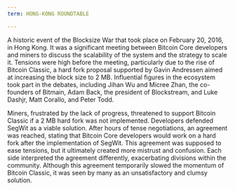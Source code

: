 ```yaml
---
term: HONG-KONG ROUNDTABLE

---
```

A historic event of the Blocksize War that took place on February 20, 2016, in Hong Kong. It was a significant meeting between Bitcoin Core developers and miners to discuss the scalability of the system and the strategy to scale it. Tensions were high before the meeting, particularly due to the rise of Bitcoin Classic, a hard fork proposal supported by Gavin Andressen aimed at increasing the block size to 2 MB. Influential figures in the ecosystem took part in the debates, including Jihan Wu and Micree Zhan, the co-founders of Bitmain, Adam Back, the president of Blockstream, and Luke Dashjr, Matt Corallo, and Peter Todd.

Miners, frustrated by the lack of progress, threatened to support Bitcoin Classic if a 2 MB hard fork was not implemented. Developers defended SegWit as a viable solution. After hours of tense negotiations, an agreement was reached, stating that Bitcoin Core developers would work on a hard fork after the implementation of SegWit. This agreement was supposed to ease tensions, but it ultimately created more mistrust and confusion. Each side interpreted the agreement differently, exacerbating divisions within the community. Although this agreement temporarily slowed the momentum of Bitcoin Classic, it was seen by many as an unsatisfactory and clumsy solution.